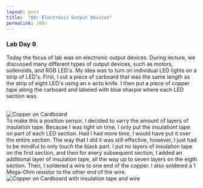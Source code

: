 ```yaml
---
layout: post
title:  "09: Electronic Output Devices"
permalink: /09/
---
```


### **Lab Day 9**

Today the focus of lab was on electronic output devices. During lecture, we discussed many different types of output devices, such as motors, sollenoids, and RGB LED's. My idea was to turn on individual LED lights on a strip of LED's. First, I cut a piece of carboard that was the same length as the strip of eight LED's using an x-acto knife. I then put a piece of copper tape along the carboard and labeled with blue sharpie where each LED section was. 

<BR>
<img src="IMG_2143.JPG" alt="Copper on Cardboard">
<BR>
To make this a position sensor, I decided to varry the amount of layers of insulation tape. Because I was tight on time, I only put the insulationt tape on part of each LED section. Had I had more time, I would have put it over the entire section. The way that I did it was still effective, however, I just had to be mindful to only touch the black part. I put no layers of insulation tape on the first section, and then for every subsequent section, I added an additional layer of insulation tape, all the way up to seven layers on the eigth section. Then, I soldered a wire to one end of the copper. I also soldered a 1 Mega-Ohm resistor to the other end of the wire. 
<BR>
<img src="IMG_2146.JPG" alt="Copper on Cardboard with insulation tape and wire">
<BR>